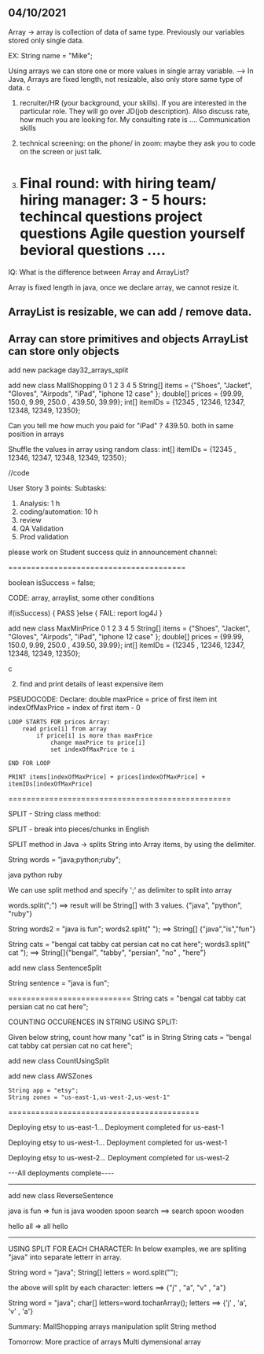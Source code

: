 
04/10/2021
----------

Array -> array is collection of data of same type.
Previously our variables stored only single data.

EX:
String name = "Mike";

Using arrays we can store one or more values in single array variable.
--> In Java, Arrays are fixed length, not resizable, also only store same type of data.
c


1) recruiter/HR (your background, your skills). If you are interested in the particular role. They will go over JD(job description). Also discuss rate, how much you are looking for. My consulting rate is ....
   Communication skills

2) technical screening:
   on the phone/ in zoom:
   maybe they ask you to code on the screen
   or just talk.

3) Final round:  with hiring team/ hiring manager:
   3 - 5 hours:
   techincal questions
   project questions
   Agile question
   yourself
   bevioral questions ....
   =========================================

IQ: What is the difference between Array and ArrayList?

Array is fixed length in java, once we declare array, we cannot resize it.

ArrayList is resizable, we can add / remove data.
-----
Array can store primitives and objects
ArrayList can store only objects
---------------------------

add new package day32_arrays_split

add new class MallShopping
0          1         2         3          4          5
String[] items  = {"Shoes", "Jacket",  "Gloves", "Airpods", "iPad", "iphone 12 case" };
double[] prices = {99.99,      150.0,  9.99,     250.0 ,    439.50,  39.99};
int[] itemIDs =   {12345 ,     12346,  12347,    12348,     12349,    12350};


Can you tell me how much you paid for "iPad" ? 439.50. both in same position in arrays


Shuffle the values in array using random class:
int[] itemIDs =   {12345 ,     12346,  12347,    12348,  12349,    12350};

//code


User Story 3 points:
Subtasks:
1) Analysis:
1 h
2) coding/automation:
10 h
3) review
4) QA Validation
5) Prod validation


please work on Student success quiz in announcement channel:

=======================================

boolean isSuccess = false;

CODE: array, arraylist, some other conditions


if(isSuccess) {
PASS
}else {
FAIL: report log4J
}

add new class MaxMinPrice
0          1          2        3          4        5
String[] items  = {"Shoes", "Jacket",  "Gloves", "Airpods", "iPad", "iphone 12 case" };
double[] prices = {99.99,      150.0,  9.99,     250.0 ,    439.50,  39.99};
int[] itemIDs =   {12345 ,     12346,  12347,    12348,     12349,    12350};

c

2) find and print details of least expensive item

PSEUDOCODE:
Declare:
double maxPrice = price of first item
int indexOfMaxPrice = index of first item - 0

	LOOP STARTS FOR prices Array:
		read price[i] from array
			if price[i] is more than maxPrice
				change maxPrice to price[i]
				set indexOfMaxPrice to i

	END FOR LOOP

	PRINT items[indexOfMaxPrice] + prices[indexOfMaxPrice] + itemIDs[indexOfMaxPrice]
=================================================

SPLIT - String class method:

SPLIT - break into pieces/chunks in English

SPLIT method in Java -> splits String into Array items, by using the delimiter.

String words = "java;python;ruby";

java
python
ruby

We can use split method and specify ';' as delimiter to split into array

words.split(";") ==> result will be String[] with 3 values.
{"java", "python", "ruby"}


String words2 = "java is fun";
words2.split(" "); ==> String[] {"java","is","fun"}


String cats = "bengal cat tabby cat persian cat no cat here";
words3.split(" cat "); ==> String[]{"bengal", "tabby", "persian", "no" , "here"}

add new class SentenceSplit

String sentence = "java is fun";


===========================
String cats = "bengal cat tabby cat persian cat no cat here";


COUNTING OCCURENCES IN STRING USING SPLIT:

Given below string, count how many "cat" is in String
String cats = "bengal cat tabby cat persian cat no cat here";

add new class CountUsingSplit

add new class AWSZones

	String app = "etsy";
	String zones = "us-east-1,us-west-2,us-west-1"

==========================================


Deploying etsy to us-east-1...
Deployment completed for us-east-1


Deploying etsy to us-west-1...
Deployment completed for us-west-1

Deploying etsy to us-west-2...
Deployment completed for us-west-2


---All deployments complete----

----------

add new class ReverseSentence

java is fun => fun is java
wooden spoon search ==> search spoon wooden

hello all => all hello

-------------------------------

USING SPLIT FOR EACH CHARACTER:
In below examples, we are spliting "java" into separate letterr in array.

String word = "java";
String[] letters = word.split("");

the above will split by each character:
letters ==> {"j" , "a", "v" , "a"}

String word = "java";
char[] letters=word.tocharArray();
letters ==> {'j' , 'a', 'v' , 'a'}



Summary:
MallShopping arrays manipulation
split String method

Tomorrow:
More practice of arrays
Multi dymensional array     

